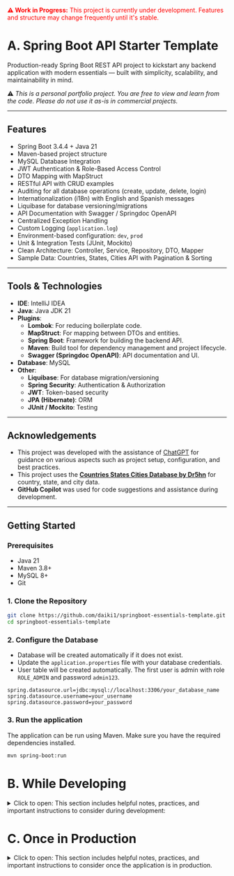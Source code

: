 <p style="color:red;"><strong>⚠️ Work in Progress:</strong> This project is currently under development. Features and structure may change frequently until it's stable.</p>
 
# A. Spring Boot API Starter Template

Production-ready Spring Boot REST API project to kickstart any backend application with modern essentials — built with simplicity, scalability, and maintainability in mind.

⚠️ *This is a personal portfolio project. You are free to view and learn from the code. Please do not use it as-is in commercial projects.*


---

## Features

- Spring Boot 3.4.4 + Java 21
- Maven-based project structure
- MySQL Database Integration
- JWT Authentication & Role-Based Access Control
- DTO Mapping with MapStruct
- RESTful API with CRUD examples
- Auditing for all database operations (create, update, delete, login)
- Internationalization (i18n) with English and Spanish messages
- Liquibase for database versioning/migrations
- API Documentation with Swagger / Springdoc OpenAPI
- Centralized Exception Handling
- Custom Logging (`application.log`)
- Environment-based configuration: `dev`, `prod`
- Unit & Integration Tests (JUnit, Mockito)
- Clean Architecture: Controller, Service, Repository, DTO, Mapper
- Sample Data: Countries, States, Cities API with Pagination & Sorting

---

## Tools & Technologies

- **IDE**: IntelliJ IDEA
- **Java**: Java JDK 21
- **Plugins**:
  - **Lombok**: For reducing boilerplate code.
  - **MapStruct**: For mapping between DTOs and entities.
  - **Spring Boot**: Framework for building the backend API.
  - **Maven**: Build tool for dependency management and project lifecycle.
  - **Swagger (Springdoc OpenAPI)**: API documentation and UI.
- **Database**: MySQL
- **Other**:
  - **Liquibase**: For database migration/versioning
  - **Spring Security**: Authentication & Authorization
  - **JWT**: Token-based security
  - **JPA (Hibernate)**: ORM
  - **JUnit / Mockito**: Testing

---

## Acknowledgements

- This project was developed with the assistance of [ChatGPT](https://chat.openai.com) for guidance on various aspects such as project setup, configuration, and best practices.
- This project uses the **[Countries States Cities Database by Dr5hn](https://github.com/dr5hn/countries-states-cities-database)** for country, state, and city data.
- **GitHub Copilot** was used for code suggestions and assistance during development.

---

## Getting Started

### Prerequisites

- Java 21
- Maven 3.8+
- MySQL 8+
- Git

### 1. Clone the Repository

``` bash
git clone https://github.com/daiki1/springboot-essentials-template.git
cd springboot-essentials-template
```

### 2. Configure the Database
- Database will be created automatically if it does not exist.
- Update the `application.properties` file with your database credentials.
- User table will be created automatically. The first user is admin with role `ROLE_ADMIN` and password `admin123`.

``` properties
spring.datasource.url=jdbc:mysql://localhost:3306/your_database_name
spring.datasource.username=your_username
spring.datasource.password=your_password
```

### 3. Run the application

The application can be run using Maven. Make sure you have the required dependencies installed.
``` bash
mvn spring-boot:run
```

# B. While Developing
<details>
<summary>Click to open: This section includes helpful notes, practices, and important instructions to consider during development:</summary>

## Unit tests
- Use the command below to run all unit tests:
``` bash
mvn test
```

## User for testing
- The first user is admin with role `ROLE_ADMIN` and password `admin`.

## Table Management
- This project uses Liquibase for managing database schema changes.
- The project could use JPA hibernate to create tables automatically during development, however, this is not recommended for production and liquidbase requires to create all the tables manually to work on production. 
- So, for development if you dont want to use liquibase, you can set the following property in `application.properties`:

``` properties
spring.jpa.hibernate.ddl-auto=update
spring.liquibase.enabled=false
```
- Remember that once in production, you need to create all the tables manually in the changelog, and set the property `spring.jpa.hibernate.ddl-auto` to `none` and `spring.liquibase.enabled` to `true`.

## File Structure Highlights
- src/main/java/.../entity: All JPA entities
- src/main/java/.../dto: DTOs to decouple API from database models
- src/main/java/.../mapper: Uses MapStruct for mapping entities <-> DTOs
- src/main/java/.../controller: API endpoints
- src/main/resources/db/changelog: Liquibase changelogs
- src/main/resources/messages_{lang}.properties: Internationalization files (i18n)

## Cors
- CORS is enabled for all origins in `CorsConfig.java`.
- You can customize it to restrict access to specific domains.

## Internationalization
- Messages are loaded from messages_en.properties, messages_es.properties, etc.
- Customize Spring messages (like validation or login errors) based on user locale.

## Testing
- Use JUnit 5 for unit and integration tests.
- Mock services and repositories where applicable.
- Add tests for critical logic (authentication, CRUD, mappers).

## Logs
- Logs are written to logs/application.log.
- Logging is configured in application.properties.
- You can adjust levels (INFO, DEBUG, ERROR) as needed.

## Swagger / API Docs
- API documentation is generated using SpringDoc OpenAPI UI.
- Access via: http://localhost:8080/swagger-ui.html (or /swagger-ui/index.html)

## Using Profiles

### Application uses Spring profiles:
- dev (default): for local development
- prod: for production environment

### Set active profile using:
```bash
--spring.profiles.active=dev
```
```bash
--spring.profiles.active=prod
```
</details>

# C. Once in Production
<details>
<summary>Click to open: This section includes helpful notes, practices, and important instructions to consider once the application is in production.</summary>

## Set active profile to prod
- Set the active profile to `prod` in your production environment.
- This will ensure that the application uses production-specific configurations.
- Change the database URL, username, and password in `application-prod.properties` to point to your production database.

```bash
--spring.profiles.active=prod
```

## Avoid using JPA hibernate to create tables automatically
- In production, you should not use JPA hibernate to create tables automatically.
- Instead, use Liquibase to manage your database schema.
- Make sure to create all the tables manually in the changelog.
- Using ddl-auto=true in production can lead to data loss or corruption.

## Avoid using default passwords
- Do not use default passwords in production.

## Avoid using "*" for CORS
- In production, you should restrict CORS to specific domains.
- Using "*" allows any domain to access your API, which can be a security risk.
- Update the CORS configuration CorsConfig.java to allow only trusted domains.


</details>
